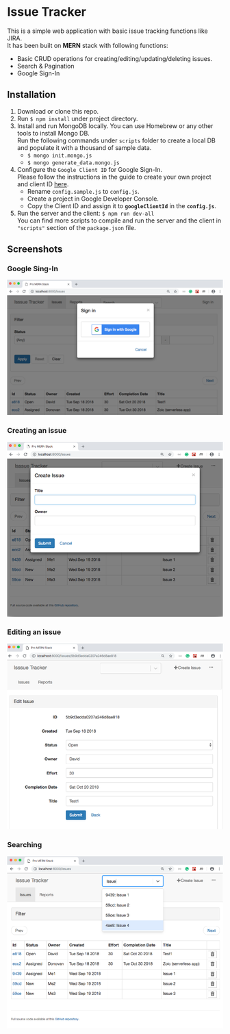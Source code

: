 # Issue Tracker
This is a simple web application with basic issue tracking functions like JIRA.  
It has been built on **MERN** stack with following functions:

* Basic CRUD operations for creating/editing/updating/deleting issues.
* Search & Pagination
* Google Sign-In

## Installation
1. Download or clone this repo.
2. Run `$ npm install` under project directory.
3. Install and run MongoDB locally. You can use Homebrew or any other tools to install Mongo DB.  
   Run the following commands under `scripts` folder to create a local DB and populate it with a thousand of sample data.  
   *  `$ mongo init.mongo.js`
   *  `$ mongo generate_data.mongo.js`
4. Configure the `Google Client ID` for Google Sign-In.  
   Please follow the instructions in the guide to create your own project and client ID [here](https://developers.google.com/identity/sign-in/web/).  
   *  Rename `config.sample.js` to `config.js`.
   *  Create a project in Google Developer Console.
   *  Copy the Client ID and assign it to **`googleClientId`** in the **`config.js`**.
5. Run the server and the client: `$ npm run dev-all`  
  You can find more scripts to compile and run the server and the client in `"scripts"` section of the `package.json` file.

## Screenshots
### Google Sing-In
![SignIn](screenshots/1_signin.png)
### Creating an issue
![SignIn](screenshots/2_create.png)
### Editing an issue
![SignIn](screenshots/3_edit.png)
### Searching
![SignIn](screenshots/4_search.png)